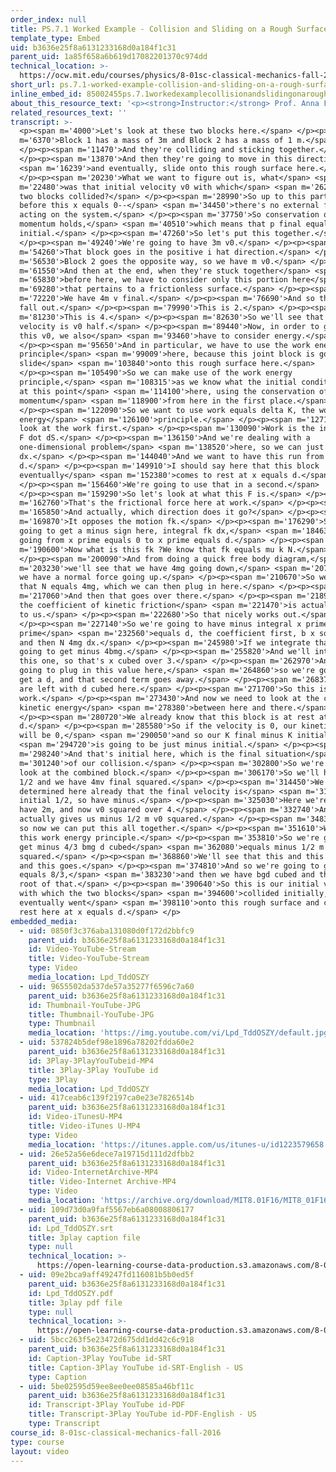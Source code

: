 ```yaml
---
order_index: null
title: PS.7.1 Worked Example - Collision and Sliding on a Rough Surface
template_type: Embed
uid: b3636e25f8a6131233168d0a184f1c31
parent_uid: 1a85f658a6b619d17082201370c974dd
technical_location: >-
  https://ocw.mit.edu/courses/physics/8-01sc-classical-mechanics-fall-2016/week-7-kinetic-energy-and-work/ps.7.1-worked-example-collision-and-sliding-on-a-rough-surface/ps.7.1-worked-example-collision-and-sliding-on-a-rough-surface
short_url: ps.7.1-worked-example-collision-and-sliding-on-a-rough-surface
inline_embed_id: 85002455ps.7.1workedexamplecollisionandslidingonaroughsurface26418906
about_this_resource_text: '<p><strong>Instructor:</strong> Prof. Anna Frebel</p>'
related_resources_text: ''
transcript: >-
  <p><span m='4000'>Let's look at these two blocks here.</span> </p><p><span
  m='6370'>Block 1 has a mass of 3m and Block 2 has a mass of 1 m.</span>
  </p><p><span m='11470'>And they're colliding and sticking together.</span>
  </p><p><span m='13870'>And then they're going to move in this direction</span>
  <span m='16239'>and eventually, slide onto this rough surface here.</span>
  </p><p><span m='20230'>What we want to figure out is, what</span> <span
  m='22480'>was that initial velocity v0 with which</span> <span m='26250'>the
  two blocks collided?</span> </p><p><span m='28990'>So up to this part here--
  before this x equals 0--</span> <span m='34450'>there's no external force
  acting on the system.</span> </p><p><span m='37750'>So conservation of
  momentum holds,</span> <span m='40510'>which means that p final equals p
  initial.</span> </p><p><span m='47260'>So let's put this together.</span>
  </p><p><span m='49240'>We're going to have 3m v0.</span> </p><p><span
  m='54260'>That block goes in the positive i hat direction.</span> </p><p><span
  m='56530'>Block 2 goes the opposite way, so we have m v0.</span> </p><p><span
  m='61550'>And then at the end, when they're stuck together</span> <span
  m='65830'>before here, we have to consider only this portion here</span> <span
  m='69280'>that pertains to a frictionless surface.</span> </p><p><span
  m='72220'>We have 4m v final.</span> </p><p><span m='76690'>And so the m's
  fall out.</span> </p><p><span m='79990'>This is 2.</span> </p><p><span
  m='81230'>This is 4.</span> </p><p><span m='82630'>So we'll see that the final
  velocity is v0 half.</span> </p><p><span m='89440'>Now, in order to get to
  this v0, we also</span> <span m='93460'>have to consider energy.</span>
  </p><p><span m='95650'>And in particular, we have to use the work energy
  principle</span> <span m='99009'>here, because this joint block is going to
  slide</span> <span m='103840'>onto this rough surface here.</span>
  </p><p><span m='105490'>So we can make use of the work energy
  principle,</span> <span m='108315'>as we know what the initial conditions are
  at this point</span> <span m='114100'>here, using the conservation of
  momentum</span> <span m='118900'>from here in the first place.</span>
  </p><p><span m='122090'>So we want to use work equals delta K, the work
  energy</span> <span m='126100'>principle.</span> </p><p><span m='127150'>Let's
  look at the work first.</span> </p><p><span m='130090'>Work is the integral of
  F dot dS.</span> </p><p><span m='136150'>And we're dealing with a
  one-dimensional problem</span> <span m='138520'>here, so we can just write Fx
  dx.</span> </p><p><span m='144040'>And we want to have this run from 0 to
  d.</span> </p><p><span m='149910'>I should say here that this block
  eventually</span> <span m='152380'>comes to rest at x equals d.</span>
  </p><p><span m='156460'>We're going to use that in a second.</span>
  </p><p><span m='159290'>So let's look at what this F is.</span> </p><p><span
  m='162760'>That's the frictional force here at work.</span> </p><p><span
  m='165850'>And actually, which direction does it go?</span> </p><p><span
  m='169870'>It opposes the motion fk.</span> </p><p><span m='176290'>So we're
  going to get a minus sign here, integral fk dx,</span> <span m='184630'>again
  going from x prime equals 0 to x prime equals d.</span> </p><p><span
  m='190600'>Now what is this fk ?We know that fk equals mu k N.</span>
  </p><p><span m='200090'>And from doing a quick free body diagram,</span> <span
  m='203230'>we'll see that we have 4mg going down,</span> <span m='207280'>and
  we have a normal force going up.</span> </p><p><span m='210670'>So we'll see
  that N equals 4mg, which we can then plug in here.</span> </p><p><span
  m='217060'>And then that goes over there.</span> </p><p><span m='218980'>And
  the coefficient of kinetic friction</span> <span m='221470'>is actually given
  to us.</span> </p><p><span m='222680'>So that nicely works out.</span>
  </p><p><span m='227140'>So we're going to have minus integral x prime 0, x
  prime</span> <span m='232560'>equals d, the coefficient first, b x squared,
  and then N 4mg dx.</span> </p><p><span m='245980'>If we integrate that, we're
  going to get minus 4bmg.</span> </p><p><span m='255820'>And we'll integrate
  this one, so that's x cubed over 3.</span> </p><p><span m='262970'>And we're
  going to plug in this value here,</span> <span m='264860'>so we're going to
  get a d, and that second term goes away.</span> </p><p><span m='268370'>So we
  are left with d cubed here.</span> </p><p><span m='271700'>So this is our
  work.</span> </p><p><span m='273430'>And now we need to look at the change in
  kinetic energy</span> <span m='278380'>between here and there.</span>
  </p><p><span m='280720'>We already know that this block is at rest at x equals
  d.</span> </p><p><span m='285580'>So if the velocity is 0, our kinetic energy
  will be 0,</span> <span m='290050'>and so our K final minus K initial</span>
  <span m='294720'>is going to be just minus initial.</span> </p><p><span
  m='298240'>And that's initial here, which is the final situation</span> <span
  m='301240'>of our collision.</span> </p><p><span m='302800'>So we're going to
  look at the combined block.</span> </p><p><span m='306170'>So we'll have minus
  1/2 and we have 4mv final squared.</span> </p><p><span m='314450'>We
  determined here already that the final velocity is</span> <span m='318550'>the
  initial 1/2, so have minus.</span> </p><p><span m='325030'>Here we're going to
  have 2m, and now v0 squared over 4.</span> </p><p><span m='332740'>And that
  actually gives us minus 1/2 m v0 squared.</span> </p><p><span m='348310'>OK,
  so now we can put this all together.</span> </p><p><span m='351610'>We apply
  this work energy principle.</span> </p><p><span m='353810'>So we're going to
  get minus 4/3 bmg d cubed</span> <span m='362080'>equals minus 1/2 m v0
  squared.</span> </p><p><span m='368860'>We'll see that this and this and this
  and this goes.</span> </p><p><span m='374810'>And so we're going to get v0
  equals 8/3,</span> <span m='383230'>and then we have bgd cubed and the square
  root of that.</span> </p><p><span m='390640'>So this is our initial velocity
  with which the two blocks</span> <span m='394600'>collided initially, then
  eventually went</span> <span m='398110'>onto this rough surface and came to
  rest here at x equals d.</span> </p>
embedded_media:
  - uid: 0850f3c376aba131080d0f172d2bbfc9
    parent_uid: b3636e25f8a6131233168d0a184f1c31
    id: Video-YouTube-Stream
    title: Video-YouTube-Stream
    type: Video
    media_location: Lpd_TddOSZY
  - uid: 9655502da537de57a35277f6596c7a60
    parent_uid: b3636e25f8a6131233168d0a184f1c31
    id: Thumbnail-YouTube-JPG
    title: Thumbnail-YouTube-JPG
    type: Thumbnail
    media_location: 'https://img.youtube.com/vi/Lpd_TddOSZY/default.jpg'
  - uid: 537824b5def98e1896a78202fdda60e2
    parent_uid: b3636e25f8a6131233168d0a184f1c31
    id: 3Play-3PlayYouTubeid-MP4
    title: 3Play-3Play YouTube id
    type: 3Play
    media_location: Lpd_TddOSZY
  - uid: 417ceab6c139f2197ca0e23e7826514b
    parent_uid: b3636e25f8a6131233168d0a184f1c31
    id: Video-iTunesU-MP4
    title: Video-iTunes U-MP4
    type: Video
    media_location: 'https://itunes.apple.com/us/itunes-u/id1223579658'
  - uid: 26e52a56e6dece7a19715d111d2dfbb2
    parent_uid: b3636e25f8a6131233168d0a184f1c31
    id: Video-InternetArchive-MP4
    title: Video-Internet Archive-MP4
    type: Video
    media_location: 'https://archive.org/download/MIT8.01F16/MIT8_01F16_W07PS01_360p.mp4'
  - uid: 109d73d0a9faf5567eb6a08008806177
    parent_uid: b3636e25f8a6131233168d0a184f1c31
    id: Lpd_TddOSZY.srt
    title: 3play caption file
    type: null
    technical_location: >-
      https://open-learning-course-data-production.s3.amazonaws.com/8-01sc-classical-mechanics-fall-2016/109d73d0a9faf5567eb6a08008806177_Lpd_TddOSZY.srt
  - uid: 09e2bca9aff49247fd116081b5b0ed5f
    parent_uid: b3636e25f8a6131233168d0a184f1c31
    id: Lpd_TddOSZY.pdf
    title: 3play pdf file
    type: null
    technical_location: >-
      https://open-learning-course-data-production.s3.amazonaws.com/8-01sc-classical-mechanics-fall-2016/09e2bca9aff49247fd116081b5b0ed5f_Lpd_TddOSZY.pdf
  - uid: 5bcc263f5e23472d675dd1dd42c6c918
    parent_uid: b3636e25f8a6131233168d0a184f1c31
    id: Caption-3Play YouTube id-SRT
    title: Caption-3Play YouTube id-SRT-English - US
    type: Caption
  - uid: 5be02595d59ee8ee0ee08585a46bf11c
    parent_uid: b3636e25f8a6131233168d0a184f1c31
    id: Transcript-3Play YouTube id-PDF
    title: Transcript-3Play YouTube id-PDF-English - US
    type: Transcript
course_id: 8-01sc-classical-mechanics-fall-2016
type: course
layout: video
---
```

